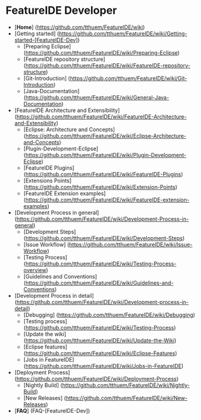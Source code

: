 # FeatureIDE Developer

* [**Home**] (https://github.com/tthuem/FeatureIDE/wiki)
* [Getting started] (https://github.com/tthuem/FeatureIDE/wiki/Getting-started-[FeatureIDE-Dev])
	* [Preparing Eclipse] (https://github.com/tthuem/FeatureIDE/wiki/Preparing-Eclipse)
	* [FeatureIDE repository structure] (https://github.com/tthuem/FeatureIDE/wiki/FeatureIDE-repository-structure)
	* [Git-Introduction] (https://github.com/tthuem/FeatureIDE/wiki/Git-Introduction)
	* [Java-Documentation] (https://github.com/tthuem/FeatureIDE/wiki/General-Java-Documentation)
* [FeatureIDE Architecture and Extensibility] (https://github.com/tthuem/FeatureIDE/wiki/FeatureIDE-Architecture-and-Extensibility)
	* [Eclipse: Architecture and Concepts] (https://github.com/tthuem/FeatureIDE/wiki/Eclipse-Architecture-and-Concepts)
	* [Plugin-Development-Eclipse] (https://github.com/tthuem/FeatureIDE/wiki/Plugin-Development-Eclipse)
	* [FeatureIDE Plugins] (https://github.com/tthuem/FeatureIDE/wiki/FeatureIDE-Plugins)
	* [Extensions Points] (https://github.com/tthuem/FeatureIDE/wiki/Extension-Points)
	* [FeatureIDE Extension examples] (https://github.com/tthuem/FeatureIDE/wiki/FeatureIDE-extension-examples)
* [Development Process in general] (https://github.com/tthuem/FeatureIDE/wiki/Development-Process-in-general)
	* [Development Steps] (https://github.com/tthuem/FeatureIDE/wiki/Development-Steps)
	* [Issue Workflow] (https://github.com/tthuem/FeatureIDE/wiki/Issue-Workflow)
	* [Testing Process] (https://github.com/tthuem/FeatureIDE/wiki/Testing-Process-overview)
	* [Guidelines and Conventions] (https://github.com/tthuem/FeatureIDE/wiki/Guidelines-and-Conventions)
* [Development Process in detail] (https://github.com/tthuem/FeatureIDE/wiki/Development-process-in-detail)
	* [Debugging] (https://github.com/tthuem/FeatureIDE/wiki/Debugging)
	* [Testing process] (https://github.com/tthuem/FeatureIDE/wiki/Testing-Process)
	* [Update the wiki] (https://github.com/tthuem/FeatureIDE/wiki/Update-the-Wiki)
	* [Eclipse features] (https://github.com/tthuem/FeatureIDE/wiki/Eclipse-Features)
	* [Jobs in FeatureIDE] (https://github.com/tthuem/FeatureIDE/wiki/Jobs-in-FeatureIDE)
* [Deployment Process] (https://github.com/tthuem/FeatureIDE/wiki/Deployment-Process)
	* [Nightly Build] (https://github.com/tthuem/FeatureIDE/wiki/Nightly-Build)
	* [New Releases] (https://github.com/tthuem/FeatureIDE/wiki/New-Releases)
* [**FAQ**] (FAQ-[FeatureIDE-Dev])